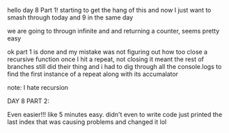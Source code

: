 hello day 8 Part 1!
starting to get the hang of this and now I just want to smash through today and 9 in the same day

we are going to througn infinite and and returning a counter, seems pretty easy

ok part 1 is done and my mistake was not figuring out how too close a recursive function once 
I hit a repeat, not closing it meant the rest of branches still did their thing and i had to dig
through all the console.logs to find the first instance of a repeat along with its accumalator

note: I hate recursion

DAY 8 PART 2:

Even easier!!! like 5 minutes easy. didn't even to write code
just printed the last index that was causing problems and changed it lol
